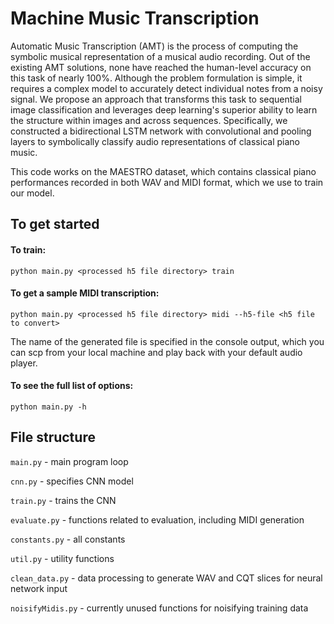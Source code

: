 # Machine Music Transcription

Automatic Music Transcription (AMT) is the process of computing the symbolic musical representation of a musical audio recording. Out of the existing AMT solutions, none have reached the human-level accuracy on this task of nearly 100%. Although the problem formulation is simple, it requires a complex model to accurately detect individual notes from a noisy signal. We propose an approach that transforms this task to sequential image classification and leverages deep learning's superior ability to learn the structure within images and across sequences. Specifically, we constructed a bidirectional LSTM network with convolutional and pooling layers to symbolically classify audio representations of classical piano music.

This code works on the MAESTRO dataset, which contains classical piano performances recorded in both WAV and MIDI format, which we use to train our model.

## To get started

#### To train:

`python main.py <processed h5 file directory> train`

#### To get a sample MIDI transcription:

`python main.py <processed h5 file directory> midi --h5-file <h5 file to convert>`

The name of the generated file is specified in the console output, which you can scp from your local machine and play back with your default audio player.

#### To see the full list of options:

`python main.py -h`

## File structure

`main.py` - main program loop

`cnn.py` - specifies CNN model

`train.py` - trains the CNN

`evaluate.py` - functions related to evaluation, including MIDI generation

`constants.py` - all constants

`util.py` - utility functions

`clean_data.py` - data processing to generate WAV and CQT slices for neural network input

`noisifyMidis.py` - currently unused functions for noisifying training data
